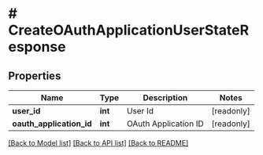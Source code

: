 # # CreateOAuthApplicationUserStateResponse

## Properties

Name | Type | Description | Notes
------------ | ------------- | ------------- | -------------
**user_id** | **int** | User Id | [readonly]
**oauth_application_id** | **int** | OAuth Application ID | [readonly]

[[Back to Model list]](../../README.md#models) [[Back to API list]](../../README.md#endpoints) [[Back to README]](../../README.md)
